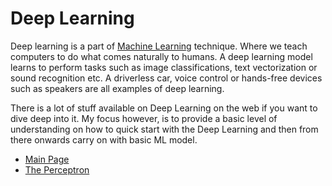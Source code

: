 # Deep Learning

Deep learning is a part of [Machine Learning](https://github.com/rfhussain/Topic-Modeling-with-Python-Scikit-LDA/blob/master/machine-learning.md) technique. Where we teach computers to do what comes naturally to humans.
A deep learning model learns to perform tasks such as image classifications, text vectorization or sound recognition etc. 
A driverless car, voice control or hands-free devices such as speakers are all examples of deep learning.

There is a lot of stuff available on Deep Learning on the web if you want to dive deep into it. My focus however, is to provide a basic level of understanding on how to quick start with the Deep Learning and then from there onwards carry on with basic ML model.


- [Main Page](README.md)
- [The Perceptron](perceptron.md)

